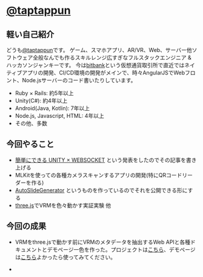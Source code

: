 # [@taptappun](https://twitter.com/taptappun)

## 軽い自己紹介

どうも[@taptappun](https://twitter.com/taptappun)です。
ゲーム、スマホアプリ、AR/VR、Web、サーバー他ソフトウェア全般なんでも作るスキルレンジ広すぎなフルスタックエンジニア & ハッカソンジャンキーです。
今は[bitbank](https://bitbank.cc/)という仮想通貨取引所で直近ではネイティブアプリの開発、CI/CD環境の開発がメインで、時々AngularJSでWebフロント、Node.jsサーバーのコード書いたりしています。
 * Ruby × Rails: 約5年以上
 * Unity(C#): 約4年以上
 * Android(Java, Kotlin): 7年以上
 * Node.js, Javascript, HTML: 4年以上
 * その他、多数

## 今回やること
 * [簡単にできる UNITY × WEBSOCKET](https://takukobayashi.github.io/roppongi-unity-4-20190826/) という発表をしたのでその記事を書き上げる
 * MLKitを使っての各種カメラスキャンするアプリの開発(特にQRコードリーダーを作る)
 * [AutoSlideGenerator](https://github.com/TakuKobayashi/AutoSlideGenerator) というものを作っているのでそれを公開できる形にする
 * [three.js](https://threejs.org/)でVRMを色々動かす実証実験
他

## 今回の成果

 * VRMをthree.jsで動かす前にVRMのメタデータを抽出するWeb APIと各種ドキュメントとデモページ一色を作った。プロジェクトは[こちら](https://github.com/TakuKobayashi/NodeVrmMetaRipper)、デモページは[こちら](https://takukobayashi.github.io/NodeVrmMetaRipper/)よかったら使ってみてください。

 * 